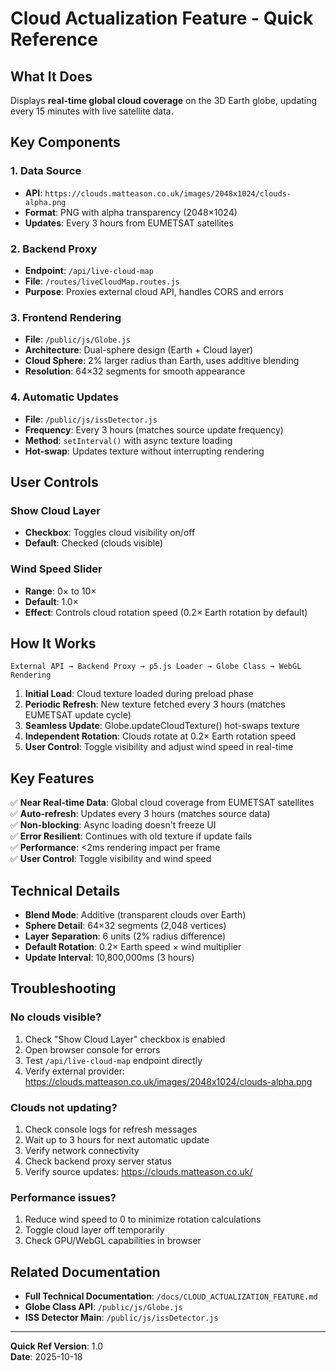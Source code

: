 # Cloud Actualization Feature - Quick Reference

## What It Does
Displays **real-time global cloud coverage** on the 3D Earth globe, updating every 15 minutes with live satellite data.

## Key Components

### 1. Data Source
- **API**: `https://clouds.matteason.co.uk/images/2048x1024/clouds-alpha.png`
- **Format**: PNG with alpha transparency (2048×1024)
- **Updates**: Every 3 hours from EUMETSAT satellites

### 2. Backend Proxy
- **Endpoint**: `/api/live-cloud-map`
- **File**: `/routes/liveCloudMap.routes.js`
- **Purpose**: Proxies external cloud API, handles CORS and errors

### 3. Frontend Rendering
- **File**: `/public/js/Globe.js`
- **Architecture**: Dual-sphere design (Earth + Cloud layer)
- **Cloud Sphere**: 2% larger radius than Earth, uses additive blending
- **Resolution**: 64×32 segments for smooth appearance

### 4. Automatic Updates
- **File**: `/public/js/issDetector.js`
- **Frequency**: Every 3 hours (matches source update frequency)
- **Method**: `setInterval()` with async texture loading
- **Hot-swap**: Updates texture without interrupting rendering

## User Controls

### Show Cloud Layer
- **Checkbox**: Toggles cloud visibility on/off
- **Default**: Checked (clouds visible)

### Wind Speed Slider
- **Range**: 0× to 10×
- **Default**: 1.0×
- **Effect**: Controls cloud rotation speed (0.2× Earth rotation by default)

## How It Works

```
External API → Backend Proxy → p5.js Loader → Globe Class → WebGL Rendering
```

1. **Initial Load**: Cloud texture loaded during preload phase
2. **Periodic Refresh**: New texture fetched every 3 hours (matches EUMETSAT update cycle)
3. **Seamless Update**: Globe.updateCloudTexture() hot-swaps texture
4. **Independent Rotation**: Clouds rotate at 0.2× Earth rotation speed
5. **User Control**: Toggle visibility and adjust wind speed in real-time

## Key Features

✅ **Near Real-time Data**: Global cloud coverage from EUMETSAT satellites  
✅ **Auto-refresh**: Updates every 3 hours (matches source data)  
✅ **Non-blocking**: Async loading doesn't freeze UI  
✅ **Error Resilient**: Continues with old texture if update fails  
✅ **Performance**: <2ms rendering impact per frame  
✅ **User Control**: Toggle visibility and wind speed  

## Technical Details

- **Blend Mode**: Additive (transparent clouds over Earth)
- **Sphere Detail**: 64×32 segments (2,048 vertices)
- **Layer Separation**: 6 units (2% radius difference)
- **Default Rotation**: 0.2× Earth speed × wind multiplier
- **Update Interval**: 10,800,000ms (3 hours)

## Troubleshooting

### No clouds visible?
1. Check "Show Cloud Layer" checkbox is enabled
2. Open browser console for errors
3. Test `/api/live-cloud-map` endpoint directly
4. Verify external provider: https://clouds.matteason.co.uk/images/2048x1024/clouds-alpha.png

### Clouds not updating?
1. Check console logs for refresh messages
2. Wait up to 3 hours for next automatic update
3. Verify network connectivity
4. Check backend proxy server status
5. Verify source updates: https://clouds.matteason.co.uk/

### Performance issues?
1. Reduce wind speed to 0 to minimize rotation calculations
2. Toggle cloud layer off temporarily
3. Check GPU/WebGL capabilities in browser

## Related Documentation

- **Full Technical Documentation**: `/docs/CLOUD_ACTUALIZATION_FEATURE.md`
- **Globe Class API**: `/public/js/Globe.js`
- **ISS Detector Main**: `/public/js/issDetector.js`

---

**Quick Ref Version**: 1.0  
**Date**: 2025-10-18
